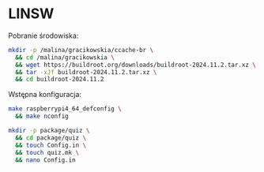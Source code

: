 # LINSW

Pobranie środowiska:
```bash
mkdir -p /malina/gracikowskia/ccache-br \
  && cd /malina/gracikowskia \
  && wget https://buildroot.org/downloads/buildroot-2024.11.2.tar.xz \
  && tar -xJf buildroot-2024.11.2.tar.xz \
  && cd buildroot-2024.11.2
```

Wstępna konfiguracja:
```bash
make raspberrypi4_64_defconfig \
  && make nconfig
```

```bash
mkdir -p package/quiz \
  && cd package/quiz \
  && touch Config.in \
  && touch quiz.mk \
  && nano Config.in
```
